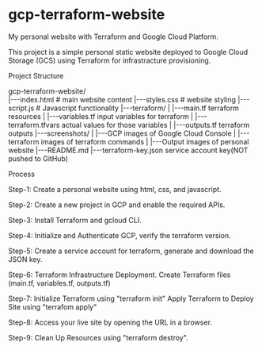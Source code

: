 # gcp-terraform-website

My personal website with Terraform and Google Cloud Platform.

This project is a simple personal static website deployed to Google Cloud Storage (GCS) using Terraform for infrastracture provisioning.


Project Structure

gcp-terraform-website/        
|---index.html               # main website content
|---styles.css               # website styling
|---script.js                # Javascript functionality
|---terraform/
| |---main.tf                terraform resources
| |---variables.tf           input variables for terraform
| |---terraform.tfvars       actual values for those variables
| |---outputs.tf             terraform outputs
|---screenshots/
| |---GCP                    images of Google Cloud Console
| |---terraform              images of terraform commands
| |---Output                 images of personal website 
|---README.md
|---terraform-key.json       service account key(NOT pushed to GitHub)

Process

Step-1: Create a personal website using html, css, and javascript.

Step-2: Create a new project in GCP and enable the required APIs.

Step-3: Install Terraform and gcloud CLI.

Step-4: Initialize and Authenticate GCP, verify the terraform version.

Step-5: Create a service account for terraform, generate and download the JSON key.

Step-6: Terraform Infrastructure Deployment.
        Create Terraform files (main.tf, variables.tf, outputs.tf)

Step-7: Initialize Terraform using "terraform init" 
        Apply Terraform to Deploy Site using "terrafom apply"

Step-8: Access your live site by opening the URL in a browser.

Step-9: Clean Up Resources using "terraform destroy".



